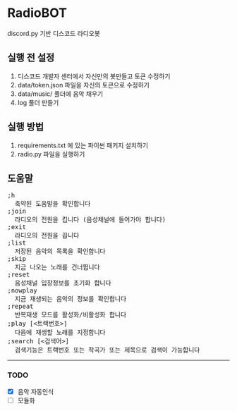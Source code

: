 # RadioBOT
discord.py 기반 디스코드 라디오봇

## 실행 전 설정
1. 디스코드 개발자 센터에서 자신만의 봇만들고 토큰 수정하기
2. data/token.json 파일을 자신의 토큰으로 수정하기
3. data/music/ 풀더에 음악 채우기
4. log 풀더 만들기

## 실행 방법
1. requirements.txt 에 있는 파이썬 패키지 설치하기
2. radio.py 파일을 실행하기

## 도움말
<pre>
;h
  축약된 도움말을 확인합니다
;join
  라디오의 전원을 킵니다 (음성채널에 들어가야 합니다)
;exit
  라디오의 전원을 끕니다
;list
  저장된 음악의 목록을 확인합니다
;skip
  지금 나오는 노래를 건너뜁니다
;reset
  음성채널 입장정보를 초기화 합니다
;nowplay
  지금 재생되는 음악의 정보를 확인합니다
;repeat
  반복재생 모드를 활성화/비활성화 합니다
;play [<트랙번호>]
  다음에 재생할 노래를 지정합니다
;search [<검색어>]
  검색기능은 트랙번호 또는 작곡가 또는 제목으로 검색이 가능합니다
</pre>







- - -
### TODO
 * [x] 음악 자동인식
 * [ ] 모듈화
